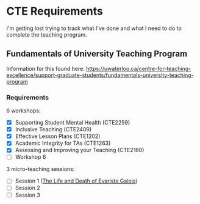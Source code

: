 # CTE Requirements

I'm getting lost trying to track what I've done and what I need to do to complete the teaching program.

## Fundamentals of University Teaching Program

Information for this found here: https://uwaterloo.ca/centre-for-teaching-excellence/support-graduate-students/fundamentals-university-teaching-program

### Requirements

6 workshops:

- [x] Supporting Student Mental Health (CTE2259)
- [x] Inclusive Teaching (CTE2409)
- [x] Effective Lesson Plans (CTE1202)
- [x] Academic Integrity for TAs (CTE1263)
- [x] Assessing and Improving your Teaching (CTE2160)
- [ ] Workshop 6

3 micro-teaching sessions:

- [ ] Session 1 ([The Life and Death of Evariste Galois](./presentations/galois.pdf))
- [ ] Session 2
- [ ] Session 3
